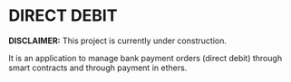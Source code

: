 # DIRECT DEBIT

**DISCLAIMER:** This project is currently under construction.

It is an application to manage bank payment orders (direct debit) through smart contracts and through payment in ethers.